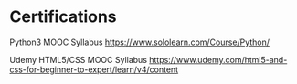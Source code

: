 # Certifications

Python3 MOOC Syllabus
https://www.sololearn.com/Course/Python/

Udemy HTML5/CSS MOOC Syllabus
https://www.udemy.com/html5-and-css-for-beginner-to-expert/learn/v4/content
